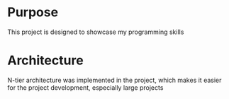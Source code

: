 # Purpose
This project is designed to showcase my programming skills
# Architecture
N-tier architecture was implemented in the project, which makes it easier for the project development, especially large projects
